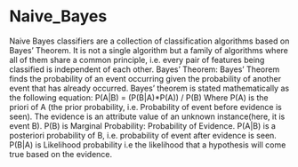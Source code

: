 # Naive_Bayes
Naive Bayes classifiers are a collection of classification algorithms based on Bayes’ Theorem. It is not a single algorithm but a family of algorithms where all of them share a common principle, i.e. 
every pair of features being classified is independent of each other. 
Bayes’ Theorem:
Bayes’ Theorem finds the probability of an event occurring given the probability of another event that has already occurred. Bayes’ theorem is stated mathematically as the following equation:
P(A|B) = (P(B|A)*P(A)) / P(B)
Where 
  P(A) is the priori of A (the prior probability, i.e. Probability of event before evidence is seen). The evidence is an attribute value of an unknown instance(here, it is event B).
  P(B) is Marginal Probability: Probability of Evidence.
  P(A|B) is a posteriori probability of B, i.e. probability of event after evidence is seen.
  P(B|A) is Likelihood probability i.e the likelihood that a hypothesis will come true based on the evidence.
  
